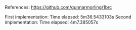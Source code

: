 References:
    https://github.com/gunnarmorling/1brc

First implementation: Time elapsed: 5m36.5433103s
Second implementation: Time elapsed: 4m7.385057s

